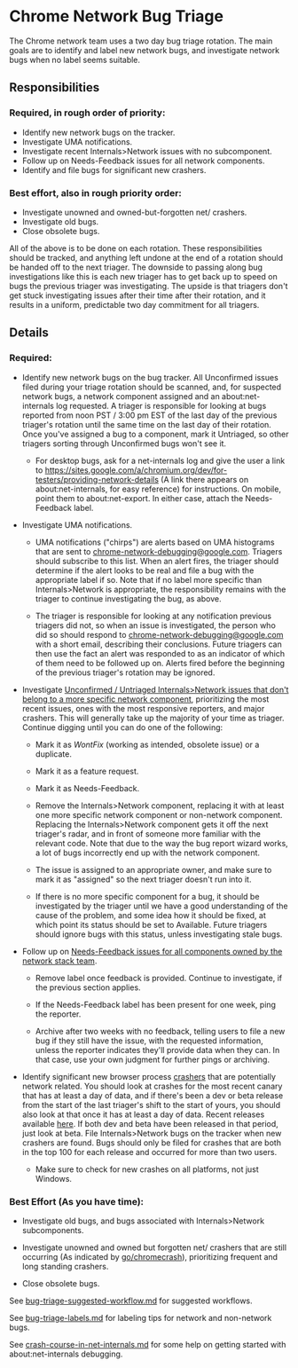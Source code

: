 # Chrome Network Bug Triage

The Chrome network team uses a two day bug triage rotation.  The main goals are
to identify and label new network bugs, and investigate network bugs when no
label seems suitable.

## Responsibilities

### Required, in rough order of priority:
* Identify new network bugs on the tracker.
* Investigate UMA notifications.
* Investigate recent Internals>Network issues with no subcomponent.
* Follow up on Needs-Feedback issues for all network components.
* Identify and file bugs for significant new crashers.

### Best effort, also in rough priority order:
* Investigate unowned and owned-but-forgotten net/ crashers.
* Investigate old bugs.
* Close obsolete bugs.

All of the above is to be done on each rotation.  These responsibilities should
be tracked, and anything left undone at the end of a rotation should be handed
off to the next triager.  The downside to passing along bug investigations like
this is each new triager has to get back up to speed on bugs the previous
triager was investigating.  The upside is that triagers don't get stuck
investigating issues after their time after their rotation, and it results in a
uniform, predictable two day commitment for all triagers.

## Details

### Required:

* Identify new network bugs on the bug tracker.  All Unconfirmed issues filed
  during your triage rotation should be scanned, and, for suspected network
  bugs, a network component assigned and an about:net-internals log requested.
  A triager is responsible for looking at bugs reported from noon PST / 3:00 pm
  EST of the last day of the previous triager's rotation until the same time on
  the last day of their rotation.  Once you've assigned a bug to a component,
  mark it Untriaged, so other triagers sorting through Unconfirmed bugs won't
  see it. 
  
    * For desktop bugs, ask for a net-internals log and give the user a link to
      https://sites.google.com/a/chromium.org/dev/for-testers/providing-network-details
      (A link there appears on about:net-internals, for easy reference) for
      instructions.  On mobile, point them to about:net-export.  In either case,
      attach the Needs-Feedback label.

* Investigate UMA notifications.

    * UMA notifications ("chirps") are alerts based on UMA histograms that are
      sent to   chrome-network-debugging@google.com.  Triagers should subscribe
      to this list.  When an alert fires, the triager should determine if the
      alert looks to be real and file a bug with the appropriate label if so.
      Note that if no label more specific than Internals>Network is appropriate,
      the responsibility remains with the triager to continue investigating the
      bug, as above.
      
    * The triager is responsible for looking at any notification previous
      triagers did not, so when an issue is investigated, the person who did
      so should respond to chrome-network-debugging@google.com with a short
      email, describing their conclusions.  Future triagers can then use the
      fact an alert was responded to as an indicator of which of them need
      to be followed up on.  Alerts fired before the beginning of the
      previous triager's rotation may be ignored. 

* Investigate [Unconfirmed / Untriaged Internals>Network issues that don't belong to a more specific network component](https://bugs.chromium.org/p/chromium/issues/list?can=2&q=component%3DInternals%3ENetwork+status%3AUnconfirmed,Untriaged+-label:Needs-Feedback&sort=-modified),
  prioritizing the most recent issues, ones with the most responsive reporters,
  and major crashers.  This will generally take up the majority of your time as
  triager. Continue digging until you can do one of the following:

    * Mark it as *WontFix* (working as intended, obsolete issue) or a
      duplicate.

    * Mark it as a feature request.

    * Mark it as Needs-Feedback.

    * Remove the Internals>Network component, replacing it with at least one
      more specific network component or non-network component. Replacing the
      Internals>Network component gets it off the next triager's radar, and
      in front of someone more familiar with the relevant code.  Note that
      due to the way the bug report wizard works, a lot of bugs incorrectly end
      up with the network component.

    * The issue is assigned to an appropriate owner, and make sure to mark it
      as "assigned" so the next triager doesn't run into it.

    * If there is no more specific component for a bug, it should be
      investigated by the triager until we have a good understanding of the
      cause of the problem, and some idea how it should be fixed, at which point
      its status should be set to Available.  Future triagers should ignore bugs
      with this status, unless investigating stale bugs.

* Follow up on [Needs-Feedback issues for all components owned by the network stack team](https://bugs.chromium.org/p/chromium/issues/list?q=component%3AInternals%3ENetwork+-component%3AInternals%3ENetwork%3EDataProxy+-component%3AInternals%3ENetwork%3EDataUse+-component%3AInternals%3ENetwork%3EVPN+Needs%3DFeedback&sort=-modified).

    * Remove label once feedback is provided.  Continue to investigate, if
      the previous section applies.

    * If the Needs-Feedback label has been present for one week, ping the
      reporter.

    * Archive after two weeks with no feedback, telling users to file a new
      bug if they still have the issue, with the requested information, unless
      the reporter indicates they'll provide data when they can.  In that case,
      use your own judgment for further pings or archiving.

* Identify significant new browser process
  [crashers](https://goto.google.com/chromecrash) that are potentially network
  related.  You should look at crashes for the most recent canary that has at
  least a day of data, and if there's been a dev or beta release from the start
  of the last triager's shift to the start of yours, you should also look at
  that once it has at least a day of data.  Recent releases available
  [here](https://omahaproxy.appspot.com/).  If both dev and beta have been
  released in that period, just look at beta.  File Internals>Network bugs on
  the tracker when new crashers are found.  Bugs  should only be filed for
  crashes that are both in the top 100 for each release and occurred for more
  than two users.

    * Make sure to check for new crashes on all platforms, not just Windows.

### Best Effort (As you have time):

* Investigate old bugs, and bugs associated with Internals>Network
  subcomponents.

* Investigate unowned and owned but forgotten net/ crashers that are still
  occurring (As indicated by
  [go/chromecrash](https://goto.google.com/chromecrash)), prioritizing frequent
  and long standing crashers.

* Close obsolete bugs.

See [bug-triage-suggested-workflow.md](bug-triage-suggested-workflow.md) for
suggested workflows.

See [bug-triage-labels.md](bug-triage-labels.md) for labeling tips for network
and non-network bugs.

See [crash-course-in-net-internals.md](crash-course-in-net-internals.md) for
some help on getting started with about:net-internals debugging.
